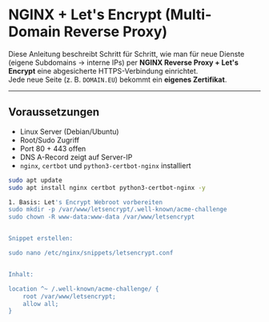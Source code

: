 # NGINX + Let's Encrypt (Multi-Domain Reverse Proxy)

Diese Anleitung beschreibt Schritt für Schritt, wie man für neue Dienste
(eigene Subdomains → interne IPs) per **NGINX Reverse Proxy + Let's Encrypt**
eine abgesicherte HTTPS-Verbindung einrichtet.  
Jede neue Seite (z. B. `DOMAIN.EU`) bekommt ein **eigenes Zertifikat**.

---

## Voraussetzungen

- Linux Server (Debian/Ubuntu)
- Root/Sudo Zugriff
- Port 80 + 443 offen
- DNS A-Record zeigt auf Server-IP
- `nginx`, `certbot` und `python3-certbot-nginx` installiert

```bash
sudo apt update
sudo apt install nginx certbot python3-certbot-nginx -y

1. Basis: Let's Encrypt Webroot vorbereiten
sudo mkdir -p /var/www/letsencrypt/.well-known/acme-challenge
sudo chown -R www-data:www-data /var/www/letsencrypt


Snippet erstellen:

sudo nano /etc/nginx/snippets/letsencrypt.conf


Inhalt:

location ^~ /.well-known/acme-challenge/ {
    root /var/www/letsencrypt;
    allow all;
}
